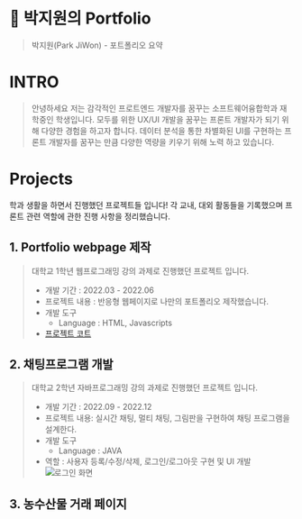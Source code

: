 # 📜 박지원의 Portfolio
> 박지원(Park JiWon) - 포트폴리오 요약

# INTRO
> 안녕하세요 저는 감각적인 프로트엔드 개발자를 꿈꾸는 소프트웨어융합학과 재학중인 학생입니다.
> 모두를 위한 UX/UI 개발을 꿈꾸는 프론트 개발자가 되기 위해 다양한 경험을 하고자 합니다.
> 데이터 분석을 통한 차별화된 UI를 구현하는 프론트 개발자를 꿈꾸는 만큼 다양한 역량을 키우기 위해 노력 하고 있습니다.


# Projects
학과 생활을 하면서 진행했던 프로젝트들 입니다!
각 교내, 대외 활동들을 기록했으며 프론트 관련 역할에 관한 진행 사항을 정리했습니다.

## 1. Portfolio webpage 제작
> 대학교 1학년 웹프로그래밍 강의 과제로 진행했던 프로젝트 입니다.
> * 개발 기간 : 2022.03 - 2022.06
> * 프로젝트 내용 : 반응형 웹페이지로 나만의 포트폴리오 제작했습니다.
> * 개발 도구
>   * Language : HTML, Javascripts
> * [프로젝트 코트](https://github.com/Merona00/.WonderPark-Portfolio)
>

## 2. 채팅프로그램 개발
> 대학교 2학년 자바프로그래밍 강의 과제로 진행했던 프로젝트 입니다.
> * 개발 기간 : 2022.09 - 2022.12
> * 프로젝트 내용: 실시간 채팅, 멀티 채팅, 그림판을 구현하여 채팅 프로그램을 설계한다.
> * 개발 도구
>   * Language : JAVA
> * 역할 : 사용자 등록/수정/삭제, 로그인/로그아웃 구현 및 UI 개발
> ![로그인 화면](https://github.com/Merona00/Portfolio/assets/107087059/e074517b-80bc-4a95-a074-1722a9b152fe)



## 3. 농수산물 거래 페이지
